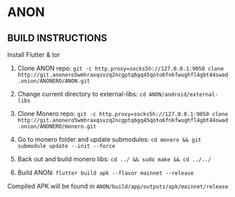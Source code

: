 # ANON


## BUILD INSTRUCTIONS

Install Flutter & tor

1. Clone ANON repo: `git -c http.proxy=socks5h://127.0.0.1:9050 clone
http://git.anonero5wmhraxqsvzq2ncgptq6gq45qoto6fnkfwughfl4gbt44swad.onion/ANONERO/ANON.git`

2. Change current directory to external-libs: `cd ANON/android/external-libs`

3. Clone Monero repo: `git -c http.proxy=socks5h://127.0.0.1:9050 clone
http://git.anonero5wmhraxqsvzq2ncgptq6gq45qoto6fnkfwughfl4gbt44swad.onion/ANONERO/monero.git`

4. Go to monero folder and update submodules: `cd monero && git submodule update
--init --force`

5. Back out and build monero libs: `cd ../ && sudo make && cd ../../`

6. Build ANON: `flutter build apk --flavor mainnet --release`

Compiled APK will be found in `ANON/build/app/outputs/apk/mainnet/release`